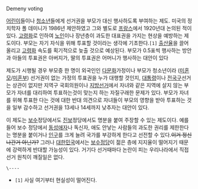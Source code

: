 Demeny voting

[어린이](%EC%96%B4%EB%A6%B0%EC%9D%B4.md)들이나
[청소년](%EC%B2%AD%EC%86%8C%EB%85%84.md)들에게 선거권을 부모가 대신 행사하도록 부여하는 제도. 미국의
정치학자 폴 데미니가 1986년 제안하였고 그와 별도로 [프랑스](%ED%94%84%EB%9E%91%EC%8A%A4.md)에서
1920년대 논의된 적이 있다. [고령화](%EA%B3%A0%EB%A0%B9%ED%99%94.md)로 인하여
[노인](%EB%85%B8%EC%9D%B8.md)이나 장년층이 과도한 대표권을 가지는 현상을 예방하는 제도이다. 부모는 자기 자식을
위해 투표할 것이라는 생각에 기초한다.`[1]` [출산율](%EC%B6%9C%EC%82%B0%EC%9C%A8.md)을 끌어올리고
[고령화](%EA%B3%A0%EB%A0%B9%ED%99%94.md) 속도를 획기적으로 늦출 것으로 예상된다. 부모가 0.5표씩 행사하는
방안과 아들의 투표권은 아버지가, 딸의 투표권은 어머니가 행사하는 대안이 있다

제도가 시행될 경우 부모중 한 명이 외국인인 [다문화](%EB%8B%A4%EB%AC%B8%ED%99%94.md)가정이나 부모가
청소년이라 ([미혼모](%EB%AF%B8%ED%98%BC%EB%AA%A8.md)/[미혼부](%EB%AF%B8%ED%98%BC%EB%B6%80.md)) 선거권이 없는 가정의 투표권을 누가 대행할 것인지,
[대통령](%EB%8C%80%ED%86%B5%EB%A0%B9.md)이나
[전국구](%EC%A0%84%EA%B5%AD%EA%B5%AC.md)선거는 상관이 없지만 지역구 국회의원이나
[지방선거](%EC%A7%80%EB%B0%A9%EC%84%A0%EA%B1%B0.md)에서 자녀와 같은 지역에 살지 않는 부모가 자녀를
대리하여 투표하는것이 맞는지 하는 자질구래한 문제가 있다. 부모가 자녀를 위해 투표한 다는 것에 대한 반대 의견으로 자녀들이 부모의 영향을
받아 투표하는 것을 일부 감수하고 선거권을 13세나 14세까지 낮추자는 대안이 있다.

이 제도는 [보수](%EB%B3%B4%EC%88%98.md)정당에서도 [진보](%EC%A7%84%EB%B3%B4.md)정당에서도
명분을 붙여 주장할 수 있는 제도이다. 예를 들어 보수 정당에서
[동성애자](%EB%8F%99%EC%84%B1%EC%95%A0%EC%9E%90.md)나 독신자, 애도 안낳는 사람들의 과도한 권리를
제한한다는 명분을 붙이거나 [인구](%EC%9D%B8%EA%B5%AC.md)를 크게 늘려 국가를 부강하게 한다고 선전할 수
있다.<del>이거 정신나간거 아닌가?</del> 그러나
[대한민국](%EB%8C%80%ED%95%9C%EB%AF%BC%EA%B5%AD.md)에서는
[보수](%EB%B3%B4%EC%88%98.md)[정당](%EC%A0%95%EB%8B%B9.md)이 젊은 층에 지지율이 떨어지기
때문에 강력하게 반대할 가능성이 있다. 거기다 선거때마다 논란이 피는 우리나라에서 직접선거 원칙이 깨질일은 없다.

`\----`

  * `[1]` 사실 여기부터 현실성이 떨어진다.

